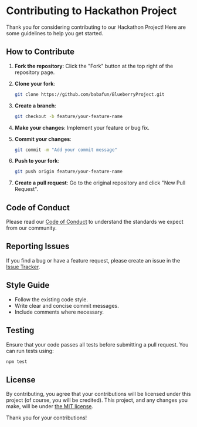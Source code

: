 # Contributing to Hackathon Project

Thank you for considering contributing to our Hackathon Project! Here are some guidelines to help you get started.

## How to Contribute

1. **Fork the repository**: Click the "Fork" button at the top right of the repository page.
2. **Clone your fork**:

    ```sh
    git clone https://github.com/babafun/BlueberryProject.git
    ```

3. **Create a branch**:

    ```sh
    git checkout -b feature/your-feature-name
    ```

4. **Make your changes**: Implement your feature or bug fix.
5. **Commit your changes**:

    ```sh
    git commit -m "Add your commit message"
    ```

6. **Push to your fork**:

    ```sh
    git push origin feature/your-feature-name
    ```

7. **Create a pull request**: Go to the original repository and click "New Pull Request".

## Code of Conduct

Please read our [Code of Conduct](CODE_OF_CONDUCT.md) to understand the standards we expect from our community.

## Reporting Issues

If you find a bug or have a feature request, please create an issue in the [Issue Tracker](https://github.com/babafun/BlueBerryProject/issues).

## Style Guide

- Follow the existing code style.
- Write clear and concise commit messages.
- Include comments where necessary.

## Testing

Ensure that your code passes all tests before submitting a pull request. You can run tests using:

```sh
npm test
```

## License

By contributing, you agree that your contributions will be licensed under this project (of course, you will be credited). This project, and any changes you make, will be under [the MIT license](https://mit-license.org/).

Thank you for your contributions!
